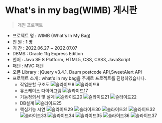What's in my bag(WIMB) 게시판
======================
> 개인 프로젝트

- 프로젝트 명 : WIMB (What's In My Bag) <br>
- 인 원 : 1 명 <br>
- 기 간 : 2022.06.27 ~ 2022.07.07 <br>
- DBMS : Oracle 11g Express Edition <br>
- 언어 : Java SE 8 Platform, HTML5, CSS, CSS3, JavaScript <br>
- 패턴 : MVC 패턴 <br>
- 오픈 Library : jQuery v3.4.1, Daum postcode API,SweetAlert API <br>
- 프로젝트 소개 : what's in my bag을 주제로 프로젝트를 진행하였습니다. <br>
	- 작업분할 구조도
![슬라이드8](https://user-images.githubusercontent.com/101315853/178390024-2c47cb7f-a0f2-46c0-8517-f96fad36a81b.JPG)
![슬라이드9](https://user-images.githubusercontent.com/101315853/178390055-25eb0605-7515-41fb-8b87-c8089fdf248e.JPG)
	- 유스케이스 다이어그램
![슬라이드17](https://user-images.githubusercontent.com/101315853/178390062-f58526ed-856d-40b3-9960-2a1ebaebe5f4.JPG)
	- 기능정의서 및 설계
![슬라이드20](https://user-images.githubusercontent.com/101315853/178390069-600f502c-8a1e-446c-8d67-39167a06ede7.JPG)
![슬라이드21](https://user-images.githubusercontent.com/101315853/178390076-9ed00efd-de5f-4ba9-93a9-bd56355657b6.JPG)
![슬라이드22](https://user-images.githubusercontent.com/101315853/178390083-6d9ce5e5-4d6d-4d52-998e-dd7bfc7a72de.JPG)
	- DB설계
![슬라이드25](https://user-images.githubusercontent.com/101315853/178390090-7b775317-8a8a-48dc-aa6c-1c212a0cfc4d.JPG)
	- 핵심기능 시연
![슬라이드29](https://user-images.githubusercontent.com/101315853/178390642-8ac90e9a-635d-483e-babf-88a33fac245d.JPG)
![슬라이드30](https://user-images.githubusercontent.com/101315853/178390646-d1aff7d8-3c3f-41ec-9481-311a6953700a.JPG)
![슬라이드31](https://user-images.githubusercontent.com/101315853/178390649-9b029f19-3f8b-457e-ab0c-df288a9ca122.JPG)
![슬라이드32](https://user-images.githubusercontent.com/101315853/178390653-eaff9eff-3ce1-4423-8cce-6083560438a3.JPG)
![슬라이드33](https://user-images.githubusercontent.com/101315853/178390658-cc30ba03-dfd9-4e98-bdad-568a50b1f530.JPG)
![슬라이드34](https://user-images.githubusercontent.com/101315853/178390660-0691eb93-c2eb-4933-b4bc-e33a134fd5e3.JPG)
![슬라이드35](https://user-images.githubusercontent.com/101315853/178390661-3e9e9277-200b-40c8-8c6c-f699b4ba31c9.JPG)
![슬라이드36](https://user-images.githubusercontent.com/101315853/178390663-cae8b014-dc04-49ef-a835-c4384b48ed58.JPG)
![슬라이드37](https://user-images.githubusercontent.com/101315853/178390664-be2a813d-edb6-4e57-bbad-b81a276cd27b.JPG)
